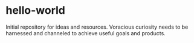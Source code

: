 # hello-world
Initial repository for ideas and resources.
Voracious curiosity needs to be harnessed and channeled to achieve useful goals and products.

